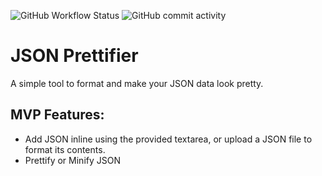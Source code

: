 ![GitHub Workflow Status](https://img.shields.io/github/workflow/status/Aakash1103Jha/json-prettifier/Build?style=for-the-badge) ![GitHub commit activity](https://img.shields.io/github/commit-activity/w/Aakash1103Jha/json-prettifier?style=for-the-badge)

# JSON Prettifier

A simple tool to format and make your JSON data look pretty.

## MVP Features: 

- Add JSON inline using the provided textarea, or upload a JSON file to format its contents.
- Prettify or Minify JSON
